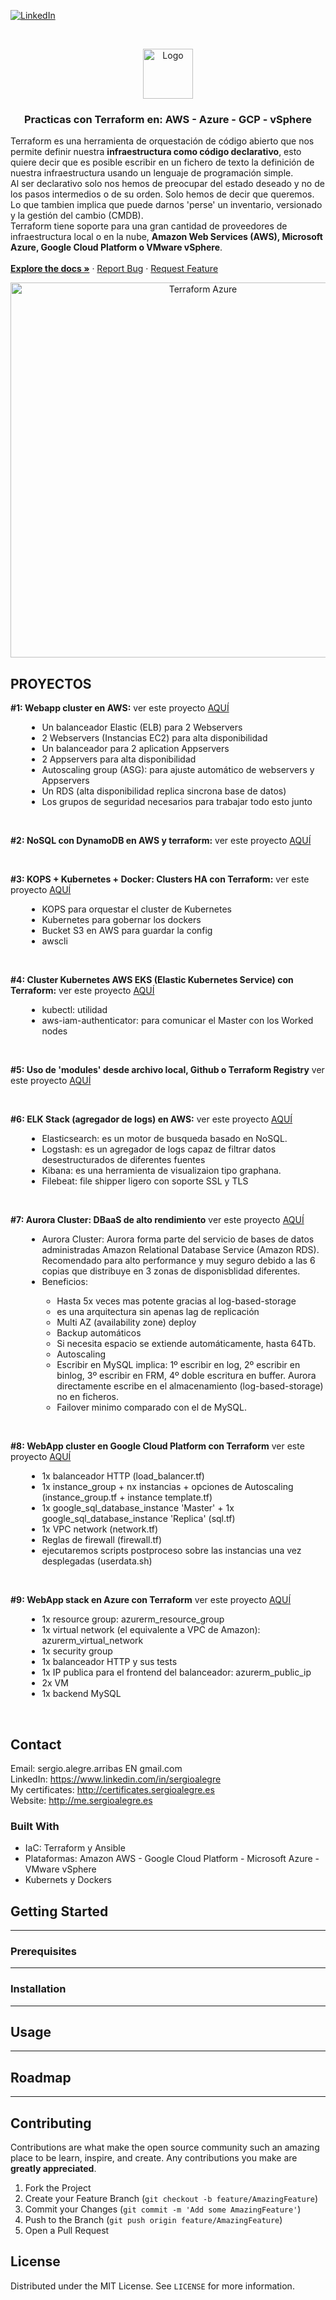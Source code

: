 
<!--
REEMPLAZAR: Buscador-Ajax-similar-a-Google, TITULO, DESCRIPCION, DESCRIPCION2, DEMO, TECNOLOGIAS
-->
[![LinkedIn][linkedin-shield]][linkedin-url]

<!-- PROJECT LOGO -->
<br />
<p align="center">
  <a href="https://github.com/sergioalegre/Terraform">
    <img src="http://sergioalegre.es/logo.JPG" alt="Logo" width="80" height="80">
  </a>

  <h3 align="center"><!-- TITULO -->Practicas con Terraform en: AWS - Azure - GCP - vSphere</h3>

  <p>
    <!-- DESCRIPCION -->Terraform es una herramienta de orquestación de código abierto que nos permite definir nuestra <b>infraestructura como código declarativo</b>, esto quiere decir que es posible escribir en un fichero de texto la definición de nuestra infraestructura usando un lenguaje de programación simple.
    <br>
  Al ser declarativo solo nos hemos de preocupar del estado deseado y no de los pasos intermedios o de su orden. Solo hemos de decir que queremos. Lo que tambien implica que puede darnos 'perse' un inventario, versionado y la gestión del cambio (CMDB).
  <br>
    Terraform tiene soporte para una gran cantidad de proveedores de infraestructura local o en la nube, <b>Amazon Web Services (AWS), Microsoft Azure, Google Cloud Platform o VMware vSphere</b>.
    <br /><br />
    <a href="https://github.com/sergioalegre/Terraform"><strong>Explore the docs »</strong></a>
    ·
    <a href="https://github.com/sergioalegre/Terraform/issues">Report Bug</a>
    ·
    <a href="https://github.com/sergioalegre/Terraform/issues">Request Feature</a>
  </p>
</p>

<p align="center"><img src="http://sergioalegre.es/github_screenshots/terraform-azure.jpg" alt="Terraform Azure" width="600" ></p>

## PROYECTOS
<p>
  <b>#1: Webapp cluster en AWS:</b>
  ver este proyecto <a href="https://github.com/sergioalegre/Terraform/tree/master/Curso_Udemy_2020/7%20-%20Jobcasestudy%231%20Webapp%20Cluster" target="_blank">AQUÍ</a>
  <ul style="padding-left: 10%">
    <li>Un balanceador Elastic (ELB) para 2 Webservers</li>
    <li>2 Webservers (Instancias EC2) para alta disponibilidad</li>
    <li>Un balanceador para 2 aplication Appservers</li>
    <li>2 Appservers para alta disponibilidad</li>
    <li>Autoscaling group (ASG): para ajuste automático de webservers y Appservers</li>
    <li>Un RDS (alta disponibilidad replica sincrona base de datos)</li>
    <li>Los grupos de seguridad necesarios para trabajar todo esto junto</li>
  </ul>
</p><br>


<p>
  <b>#2: NoSQL con DynamoDB en AWS y terraform:</b>
  ver este proyecto <a href="https://github.com/sergioalegre/Terraform/tree/master/Curso_Udemy_2020/8%20-%20Jobcasestudy%232%20DynamoDB" target="_blank">AQUÍ</a>
</p><br>


<p>
  <b>#3: KOPS + Kubernetes + Docker: Clusters HA con Terraform:</b>
  ver este proyecto <a href="https://github.com/sergioalegre/Terraform/tree/master/Curso_Udemy_2020/9%20-%20Jobcasestudy%233%20KOPS%20%2B%20Kubernetes%20%2B%20Docker" target="_blank">AQUÍ</a>
  <ul style="padding-left: 10%">
    <li>KOPS para orquestar el cluster de Kubernetes</li>
    <li>Kubernetes para gobernar los dockers</li>
    <li>Bucket S3 en AWS para guardar la config</li>
    <li>awscli</li>
  </ul>  
</p><br>


<p>
  <b>#4: Cluster Kubernetes AWS EKS (Elastic Kubernetes Service) con Terraform:</b>
  ver este proyecto <a href="https://github.com/sergioalegre/Terraform/tree/master/Curso_Udemy_2020/10%20-%20Jobcasestudy%234%20AWS%20EKS%20Kubernetes%20cluster" target="_blank">AQUÍ</a>
  <ul style="padding-left: 10%">
    <li>kubectl: utilidad</li>
    <li>aws-iam-authenticator: para comunicar el Master con los Worked nodes</li>
  </ul>
</p><br>


<p>
  <b>#5: Uso de 'modules' desde archivo local, Github o Terraform Registry</b>
  ver este proyecto <a href="https://github.com/sergioalegre/Terraform/tree/master/Curso_Udemy_2020/11%20-%20Jobcasestudy%235%20Modules%20%2BELB%20%2B%20EC2" target="_blank">AQUÍ</a>
</p><br>


<p>
  <b>#6: ELK Stack (agregador de logs) en AWS:</b>
  ver este proyecto <a href="https://github.com/sergioalegre/Terraform/tree/master/Curso_Udemy_2020/13%20-%20Jobcasestudy6%23%20ELK%20Stack" target="_blank">AQUÍ</a>
  <ul style="padding-left: 10%">
    <li>Elasticsearch: es un motor de busqueda basado en NoSQL.</li>
    <li>Logstash: es un agregador de logs capaz de filtrar datos desestructurados de diferentes fuentes</li>
    <li>Kibana: es una herramienta de visualizaion tipo graphana.</li>
    <li>Filebeat: file shipper ligero con soporte SSL y TLS</li>
  </ul>
</p><br>


<p>
  <b>#7: Aurora Cluster: DBaaS de alto rendimiento</b>
  ver este proyecto <a href="https://github.com/sergioalegre/Terraform/tree/master/Curso_Udemy_2020/16%20-%20Jobcasestudy%237%20Aurora%20DB%20Cluster" target="_blank">AQUÍ</a>
  <ul style="padding-left: 10%">
    <li>Aurora Cluster: Aurora forma parte del servicio de bases de datos administradas Amazon Relational Database Service (Amazon RDS). Recomendado para alto performance y muy seguro debido a las 6 copias que distribuye en 3 zonas de disponisblidad diferentes.</li>
    <li>Beneficios:</li>
    <ul>
      <li>Hasta 5x veces mas potente gracias al log-based-storage</li>
      <li>es una arquitectura sin apenas lag de replicación</li>
      <li>Multi AZ (availability zone) deploy</li>
      <li>Backup automáticos</li>
      <li>Si necesita espacio se extiende automáticamente, hasta 64Tb.</li>
      <li>Autoscaling</li>
      <li>Escribir en MySQL implica: 1º escribir en log, 2º escribir en binlog, 3º escribir en FRM, 4º doble escritura en buffer. Aurora directamente escribe en el almacenamiento (log-based-storage) no en ficheros.</li>
      <li>Failover minimo comparado con el de MySQL.</li>
  </ul>
 </ul>
</p><br>


<p>
  <b>#8: WebApp cluster en Google Cloud Platform con Terraform</b>
  ver este proyecto <a href="https://github.com/sergioalegre/Terraform/tree/master/Curso_Udemy_2020/19%20-%20Jobcasestudy%238%20Google%20Cloud%20Platform%20%2B%20Terraform" target="_blank">AQUÍ</a>
  <ul style="padding-left: 10%">
    <li>1x balanceador HTTP (load_balancer.tf)</li>
    <li>1x instance_group + nx instancias + opciones de Autoscaling (instance_group.tf + instance template.tf)</li>
    <li>1x google_sql_database_instance 'Master' + 1x google_sql_database_instance 'Replica' (sql.tf)</li>
    <li>1x VPC network (network.tf)</li>
    <li>Reglas de firewall (firewall.tf)</li>
    <li>ejecutaremos scripts postproceso sobre las instancias una vez desplegadas (userdata.sh)</li>
  </ul>
</p><br>


<p>
  <b>#9: WebApp stack en Azure con Terraform</b>
  ver este proyecto <a href="https://github.com/sergioalegre/Terraform/tree/master/Curso_Udemy_2020/20%20-%20Jobcasestudy%239%20Azure%20%2B%20Terraform" target="_blank">AQUÍ</a>
  <ul style="padding-left: 10%">
    <li>1x resource group: azurerm_resource_group</li>
    <li>1x virtual network (el equivalente a VPC de Amazon): azurerm_virtual_network</li>
    <li>1x security group</li>
    <li>1x balanceador HTTP y sus tests</li>
    <li>1x IP publica para el frontend del balanceador: azurerm_public_ip</li>
    <li>2x VM</li>
    <li>1x backend MySQL</li>
  </ul>
</p><br>


## Contact
Email: sergio.alegre.arribas EN gmail.com
<br>
LinkedIn: https://www.linkedin.com/in/sergioalegre
<br>
My certificates: http://certificates.sergioalegre.es
<br>
Website: http://me.sergioalegre.es

### Built With
<!-- TECNOLOGIAS -->
* IaC: Terraform y Ansible
* Plataformas: Amazon AWS - Google Cloud Platform - Microsoft Azure - VMware vSphere
* Kubernets y Dockers

## Getting Started
---

### Prerequisites
---

### Installation
---

## Usage
---

## Roadmap
---

## Contributing
Contributions are what make the open source community such an amazing place to be learn, inspire, and create. Any contributions you make are **greatly appreciated**.

1. Fork the Project
2. Create your Feature Branch (`git checkout -b feature/AmazingFeature`)
3. Commit your Changes (`git commit -m 'Add some AmazingFeature'`)
4. Push to the Branch (`git push origin feature/AmazingFeature`)
5. Open a Pull Request

## License
Distributed under the MIT License. See `LICENSE` for more information.


[linkedin-shield]: https://img.shields.io/badge/-LinkedIn-black.svg?style=flat-square&logo=linkedin&colorB=555
[linkedin-url]: https://linkedin.com/in/sergioalegre
